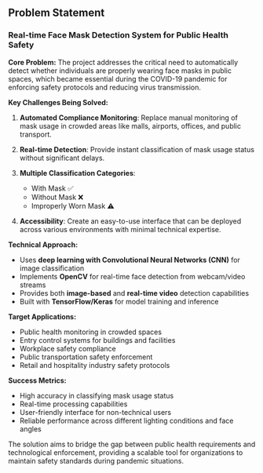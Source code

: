 ## Problem Statement

### **Real-time Face Mask Detection System for Public Health Safety**

**Core Problem:** 
The project addresses the critical need to automatically detect whether individuals are properly wearing face masks in public spaces, which became essential during the COVID-19 pandemic for enforcing safety protocols and reducing virus transmission.

**Key Challenges Being Solved:**

1. **Automated Compliance Monitoring**: Replace manual monitoring of mask usage in crowded areas like malls, airports, offices, and public transport.

2. **Real-time Detection**: Provide instant classification of mask usage status without significant delays.

3. **Multiple Classification Categories**:
   - With Mask ✅
   - Without Mask ❌
   - Improperly Worn Mask ⚠️

4. **Accessibility**: Create an easy-to-use interface that can be deployed across various environments with minimal technical expertise.

**Technical Approach:**
- Uses **deep learning with Convolutional Neural Networks (CNN)** for image classification
- Implements **OpenCV** for real-time face detection from webcam/video streams
- Provides both **image-based** and **real-time video** detection capabilities
- Built with **TensorFlow/Keras** for model training and inference

**Target Applications:**
- Public health monitoring in crowded spaces
- Entry control systems for buildings and facilities
- Workplace safety compliance
- Public transportation safety enforcement
- Retail and hospitality industry safety protocols

**Success Metrics:**
- High accuracy in classifying mask usage status
- Real-time processing capabilities
- User-friendly interface for non-technical users
- Reliable performance across different lighting conditions and face angles

The solution aims to bridge the gap between public health requirements and technological enforcement, providing a scalable tool for organizations to maintain safety standards during pandemic situations.
